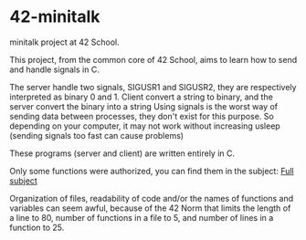 # 42-minitalk
minitalk project at 42 School.


This project, from the common core of 42 School, aims to learn how to send and handle signals in C.

The server handle two signals, SIGUSR1 and SIGUSR2, they are respectively interpreted as binary 0 and 1. Client convert a string to binary, and the server convert the binary into a string
Using signals is the worst way of sending data between processes, they don't exist for this purpose. So depending on your computer, it may not work without increasing usleep (sending signals too fast can cause problems)

These programs (server and client) are written entirely in C.

Only some functions were authorized, you can find them in the subject: 
[Full subject](https://cdn.intra.42.fr/pdf/pdf/105639/fr.subject.pdf)

Organization of files, readability of code and/or the names of functions and variables can seem awful, because of the 42 Norm that limits the length of a line to 80, number of functions in a file to 5, and number of lines in a function to 25.
